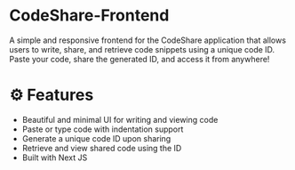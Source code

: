 # CodeShare-Frontend
A simple and responsive frontend for the CodeShare application that allows users to write, share, and retrieve code snippets using a unique code ID. Paste your code, share the generated ID, and access it from anywhere!
# ⚙️ Features
* Beautiful and minimal UI for writing and viewing code
* Paste or type code with indentation support
* Generate a unique code ID upon sharing
* Retrieve and view shared code using the ID
* Built with Next JS

